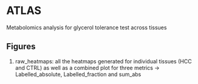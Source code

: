 # ATLAS

Metabolomics analysis for glycerol tolerance test across tissues

## Figures
1. raw_heatmaps: all the heatmaps generated for individual tissues (HCC and CTRL) as well as a combined plot for three metrics -> Labelled_absolute, Labelled_fraction and sum_abs
